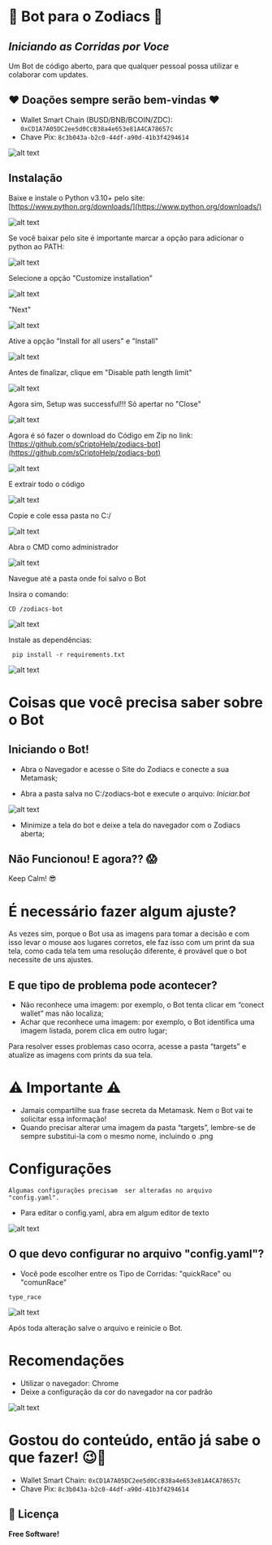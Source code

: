 # 🚗 Bot para o Zodiacs 🚗
## _Iniciando as Corridas por Voce_

Um Bot de código aberto, para que qualquer pessoal possa utilizar e colaborar com updates.


## ♥ Doações sempre serão bem-vindas ♥

- Wallet Smart Chain (BUSD/BNB/BCOIN/ZDC): `0xCD1A7A05DC2ee5d0CcB38a4e653e81A4CA78657c`
- Chave Pix: `8c3b043a-b2c0-44df-a90d-41b3f4294614`

![alt text](https://github.com/sCryptoHelp/zodiacs-bot/blob/main/readme-doc/Pix.png?raw=true)
            
## Instalação

Baixe e instale o Python v3.10+ pelo site: [https://www.python.org/downloads/](https://www.python.org/downloads/)

![alt text](https://github.com/sCryptoHelp/zodiacs-bot/blob/main/readme-doc/python.png?raw=true)

Se você baixar pelo site é importante marcar a opção para adicionar o python ao PATH:

![alt text](https://github.com/sCryptoHelp/zodiacs-bot/blob/main/readme-doc/01.png?raw=true)

Selecione a opção "Customize installation"

![alt text](https://github.com/sCryptoHelp/zodiacs-bot/blob/main/readme-doc/02.png?raw=true)

"Next"

![alt text](https://github.com/sCryptoHelp/zodiacs-bot/blob/main/readme-doc/03.png?raw=true)

Ative a opção "Install for all users" e "Install"

![alt text](https://github.com/sCryptoHelp/zodiacs-bot/blob/main/readme-doc/04.png?raw=true)

Antes de finalizar, clique em "Disable path length limit"

![alt text](https://github.com/sCryptoHelp/zodiacs-bot/blob/main/readme-doc/05.png?raw=true)

Agora sim, Setup was successful!!! Só apertar no "Close"

![alt text](https://github.com/sCryptoHelp/zodiacs-bot/blob/main/readme-doc/06.png?raw=true)

Agora é só fazer o download do Código em Zip no link: [https://github.com/sCriptoHelp/zodiacs-bot](https://github.com/sCriptoHelp/zodiacs-bot)

![alt text](https://github.com/sCryptoHelp/zodiacs-bot/blob/main/readme-doc/07.png?raw=true)

E extrair todo o código

![alt text](https://github.com/sCryptoHelp/zodiacs-bot/blob/main/readme-doc/08.png?raw=true)

Copie e cole essa pasta no C:/ 

![alt text](https://github.com/sCryptoHelp/zodiacs-bot/blob/main/readme-doc/09.png?raw=true)

Abra o CMD como administrador 

![alt text](https://github.com/sCryptoHelp/zodiacs-bot/blob/main/readme-doc/10.png?raw=true)

Navegue até a pasta onde foi salvo o Bot

Insira o comando: 

```
CD /zodiacs-bot 
```
![alt text](https://github.com/sCryptoHelp/zodiacs-bot/blob/main/readme-doc/11.png?raw=true)

Instale as dependências:

```
 pip install -r requirements.txt
```

![alt text](https://github.com/sCryptoHelp/zodiacs-bot/blob/main/readme-doc/12.png?raw=true)


# Coisas que você precisa saber sobre o Bot

## Iniciando o Bot!

- Abra o Navegador e acesse o Site do Zodiacs e conecte a sua Metamask;

- Abra a pasta salva no C:/zodiacs-bot e execute o arquivo:  _Iniciar.bot_ 

![alt text](https://github.com/sCryptoHelp/zodiacs-bot/blob/main/readme-doc/IniciarBat.PNG?raw=true)

- Minimize a tela do bot e deixe a tela do navegador com o Zodiacs aberta;


## Não Funcionou! E agora?? 😱

Keep Calm! 😎

# É necessário fazer algum ajuste?

As vezes sim, porque o Bot usa as imagens para tomar a decisão e com isso levar o mouse aos lugares corretos, ele faz isso com um print da sua tela, como cada tela tem uma resolução diferente, é provável que o bot necessite de uns ajustes. 

## E que tipo de problema pode acontecer?

- Não reconhece uma imagem:  por exemplo, o Bot tenta clicar em “conect wallet” mas não localiza; 
- Achar que reconhece uma imagem: por exemplo, o Bot identifica uma imagem listada, porem clica em outro lugar; 

Para resolver esses problemas caso ocorra, acesse a pasta “targets” e atualize as imagens com prints da sua tela.

# ⚠️ Importante ⚠️

- Jamais compartilhe sua frase secreta da Metamask. Nem o Bot vai te solicitar essa informação! 
- Quando precisar alterar uma imagem da pasta “targets”, lembre-se de sempre substitui-la com o mesmo nome, incluindo o .png 
 

# Configurações 

``
Algumas configurações precisam  ser alteradas no arquivo "config.yaml".
``

- Para editar o config.yaml, abra em algum editor de texto

![alt text](https://github.com/sCryptoHelp/zodiacs-bot/blob/main/readme-doc/open-edit-config.PNG?raw=true)


## O que devo configurar no arquivo "config.yaml"?

- Você pode escolher entre os Tipo de Corridas: "quickRace" ou "comunRace"
```
type_race
```

![alt text](https://github.com/sCryptoHelp/zodiacs-bot/blob/main/readme-doc/configYaml.png?raw=true)


Após toda alteração salve o arquivo e reinicie o Bot. 


# Recomendações

- Utilizar o navegador: Chrome
- Deixe a configuração da cor do navegador na cor padrão

![alt text](https://github.com/sCryptoHelp/zodiacs-bot/blob/main/readme-doc/navegador.png?raw=true)


# Gostou do conteúdo, então já sabe o que fazer! 😉🤩

- Wallet Smart Chain: `0xCD1A7A05DC2ee5d0CcB38a4e653e81A4CA78657c`
- Chave Pix: `8c3b043a-b2c0-44df-a90d-41b3f4294614`

## 📄 Licença
**Free Software!**

